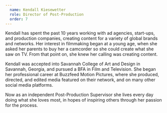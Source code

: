 ```yaml
---
  name: Kendall Kiesewetter
  role: Director of Post-Production
  order: 7
---
```

Kendall has spent the past 10 years working with ad agencies, start-ups, and production companies, creating content for a variety of global brands and networks. Her interest in filmmaking began at a young age, when she asked her parents to buy her a camcorder so she could create what she saw on TV. From that point on, she knew her calling was creating content. 

Kendall was accepted into Savannah College of Art and Design in Savannah, Georgia, and pursued a BFA in Film and Television. She began her professional career at Buzzfeed Motion Pictures, where she produced, directed, and edited media featured on their network, and on many other social media platforms.  

Now as an independent Post-Production Supervisor she lives every day doing what she loves most, in hopes of inspiring others through her passion for the process.